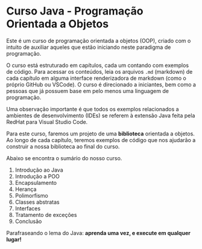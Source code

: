 # Curso Java - Programação Orientada a Objetos

Este é um curso de programação orientada a objetos (OOP), criado com o intuito de auxiliar aqueles que estão iniciando neste paradigma de programação.

O curso está estruturado em capítulos, cada um contando com exemplos de código. Para acessar os conteúdos, leia os arquivos `.md` (markdown) de cada capítulo em alguma interface renderizadora de markdown (como o próprio GitHub ou VSCode). O curso é direcionado a iniciantes, bem como a pessoas que já possuem base em pelo menos uma linguagem de programação.

Uma observação importante é que todos os exemplos relacionados a ambientes de desenvolvimento (IDEs) se referem à extensão Java feita pela RedHat para Visual Studio Code.

Para este curso, faremos um projeto de uma **biblioteca** orientada a objetos. Ao longo de cada capítulo, teremos exemplos de código que nos ajudarão a construir a nossa biblioteca ao final do curso.

Abaixo se encontra o sumário do nosso curso.

1. Introdução ao Java
2. Introdução a POO
3. Encapsulamento
4. Herança
5. Polimorfismo
6. Classes abstratas
7. Interfaces
8. Tratamento de exceções
9. Conclusão

Parafraseando o lema do Java: **aprenda uma vez, e execute em qualquer lugar!**